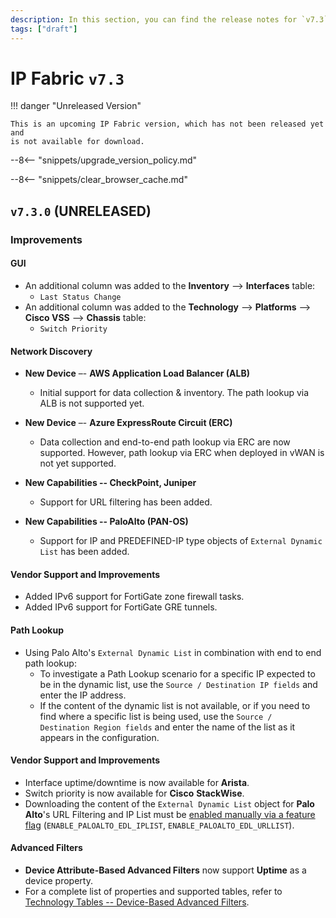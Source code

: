 ```yaml
---
description: In this section, you can find the release notes for `v7.3` releases.
tags: ["draft"]
---
```


# IP Fabric `v7.3`

!!! danger "Unreleased Version"

    This is an upcoming IP Fabric version, which has not been released yet and
    is not available for download.

--8<-- "snippets/upgrade_version_policy.md"

--8<-- "snippets/clear_browser_cache.md"

## `v7.3.0` (UNRELEASED)

### Improvements

#### GUI

- An additional column was added to the **Inventory** --> **Interfaces** table:
  - `Last Status Change`
- An additional column was added to the **Technology** --> **Platforms** --> **Cisco VSS** --> **Chassis** table:
  - `Switch Priority`

#### Network Discovery

- **New Device** –- **AWS Application Load Balancer (ALB)**
  - Initial support for data collection & inventory. The path lookup via ALB is not supported yet.

- **New Device** –- **Azure ExpressRoute Circuit (ERC)**
  - Data collection and end-to-end path lookup via ERC are now supported. However, path lookup via ERC when deployed in vWAN is not yet supported.

- **New Capabilities -- CheckPoint, Juniper**
  - Support for URL filtering has been added.

- **New Capabilities -- PaloAlto (PAN-OS)**
  - Support for IP and PREDEFINED-IP type objects of `External Dynamic List` has been added.

#### Vendor Support and Improvements

- Added IPv6 support for FortiGate zone firewall tasks.
- Added IPv6 support for FortiGate GRE tunnels.

#### Path Lookup

- Using Palo Alto's `External Dynamic List` in combination with end to end path lookup:
  - To investigate a Path Lookup scenario for a specific IP expected to be in the dynamic list, use the `Source / Destination IP fields` and enter the IP address.
  - If the content of the dynamic list is not available, or if you need to find where a specific list is being used, use the `Source / Destination Region fields`
and enter the name of the list as it appears in the configuration.

#### Vendor Support and Improvements

- Interface uptime/downtime is now available for **Arista**.
- Switch priority is now available for **Cisco** **StackWise**.
- Downloading the content of the `External Dynamic List` object for **Palo Alto**'s URL Filtering and IP List must be
[enabled manually via a feature flag](../../System_Administration/Command_Line_Interface/Feature_Flags.md#velocloud-discovery) (`ENABLE_PALOALTO_EDL_IPLIST`, `ENABLE_PALOALTO_EDL_URLLIST`).

#### Advanced Filters

- **Device Attribute-Based Advanced Filters**
now support **Uptime** as a device property.
- For a complete list of properties and supported tables, refer to [Technology Tables -- Device-Based Advanced Filters](../../IP_Fabric_GUI/technology_tables/index.md#device-based-advanced-filters).

